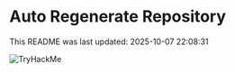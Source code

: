 # Auto Regenerate Repository

This README was last updated: 2025-10-07 22:08:31

 ![TryHackMe](https://tryhackme.com/badge/533634)